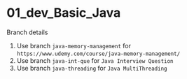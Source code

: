 # 01_dev_Basic_Java

Branch details

1. Use branch `java-memory-management` for `https://www.udemy.com/course/java-memory-management/`
2. Use branch `java-int-que` for `Java Interview Question`
3. Use branch `java-threading` for `Java MultiThreading`
